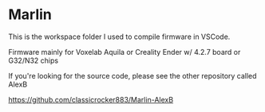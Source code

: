 # Marlin
This is the workspace folder I used to compile firmware in VSCode.

Firmware mainly for Voxelab Aquila or Creality Ender w/ 4.2.7 board or G32/N32 chips

If you're looking for the source code, please see the other repository called AlexB

https://github.com/classicrocker883/Marlin-AlexB
